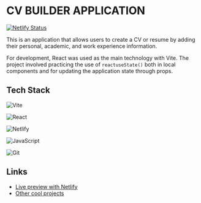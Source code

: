 # CV BUILDER APPLICATION

[![Netlify Status](https://api.netlify.com/api/v1/badges/b592ec80-fa1e-4530-ab7c-a5e029b67a7d/deploy-status)](https://app.netlify.com/sites/resumerio-nicktechz/deploys)

This is an application that allows users to create a CV or resume by adding their personal, academic, and work experience information.

For development, React was used as the main technology with Vite. The project involved practicing the use of `reactuseState()` both in local components and for updating the application state through props.

## Tech Stack

![Vite](https://img.shields.io/badge/vite-%23646CFF.svg?style=for-the-badge&logo=vite&logoColor=white)

![React](https://img.shields.io/badge/react-%2320232a.svg?style=for-the-badge&logo=react&logoColor=%2361DAFB)

![Netlify](https://img.shields.io/badge/netlify-%23000000.svg?style=for-the-badge&logo=netlify&logoColor=#00C7B7)

![JavaScript](https://img.shields.io/badge/javascript-%23323330.svg?style=for-the-badge&logo=javascript&logoColor=%23F7DF1E)

![Git](https://img.shields.io/badge/git-%23F05033.svg?style=for-the-badge&logo=git&logoColor=white)

## Links

- [Live preview with Netlify](https://resumerio-nicktechz.netlify.app/)
- [Other cool projects](https://github.com/nicktechz)
